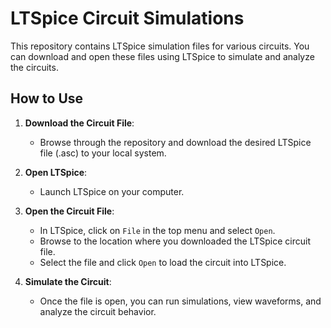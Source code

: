# LTSpice Circuit Simulations

This repository contains LTSpice simulation files for various circuits. You can download and open these files using LTSpice to simulate and analyze the circuits.

## How to Use

1. **Download the Circuit File**:
   - Browse through the repository and download the desired LTSpice file (.asc) to your local system.

2. **Open LTSpice**:
   - Launch LTSpice on your computer.

3. **Open the Circuit File**:
   - In LTSpice, click on `File` in the top menu and select `Open`.
   - Browse to the location where you downloaded the LTSpice circuit file.
   - Select the file and click `Open` to load the circuit into LTSpice.

4. **Simulate the Circuit**:
   - Once the file is open, you can run simulations, view waveforms, and analyze the circuit behavior.




